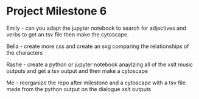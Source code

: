 # Project Milestone 6

Emily - can you adapt the jupyter notebook to search for adjectives and verbs to get an tsv file then make the cytoscape.

Bella - create more css and create an svg comparing the relationships of the characters

Rashe - create a python or jupyter notebook anaylzing all of the xslt music outputs and get a tsv output and then make a cytoscape

Me - reorganize the repo after milestone and a cytoscape with a tsv file made from the python output on the dialogue xslt outputs
